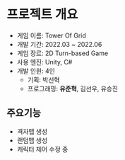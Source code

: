 # 프로젝트 개요
* 게임 이름: Tower Of Grid
* 개발 기간: 2022.03 ~ 2022.06
* 게임 장르: 2D Turn-based Game
* 사용 엔진: Unity, C#<br/>
* 개발 인원: 4인<br/>
  * 기획: 박선혁<br/>
  * 프로그래밍: **유준혁**, 김선우, 유승진<br/>
## 주요기능
* 격자맵 생성
* 랜덤맵 생성
* 캐릭터 제어
수정 중<br/>
